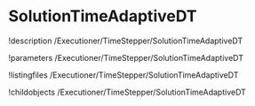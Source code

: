 <!-- MOOSE Documentation Stub: Remove this when content is added. -->

# SolutionTimeAdaptiveDT
!description /Executioner/TimeStepper/SolutionTimeAdaptiveDT

!parameters /Executioner/TimeStepper/SolutionTimeAdaptiveDT

!listingfiles /Executioner/TimeStepper/SolutionTimeAdaptiveDT

!childobjects /Executioner/TimeStepper/SolutionTimeAdaptiveDT
